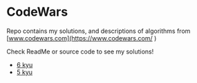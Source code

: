 # CodeWars

Repo contains my solutions, and descriptions of algorithms from [www.codewars.com](https://www.codewars.com/ )

Check ReadMe or source code to see my solutions! 

- [6 kyu](https://github.com/krzysztofbogusz91/CodeWars/tree/master/CodeWars%20-%20Kata%20-%206%20kyu)
- [5 kyu](https://github.com/krzysztofbogusz91/CodeWars/tree/master/5%20kyu)
